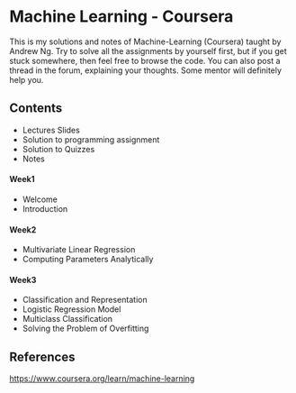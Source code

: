 # Machine Learning - Coursera

This is my solutions and notes of Machine-Learning (Coursera) taught by Andrew Ng. Try to solve all the assignments by yourself first, but if you get stuck somewhere, then feel free to browse the code. 
You can also post a thread in the forum, explaining your thoughts. Some mentor will definitely help you.

## Contents
* Lectures Slides
* Solution to programming assignment
* Solution to Quizzes
* Notes

#### Week1
* Welcome
* Introduction

#### Week2
* Multivariate Linear Regression
* Computing Parameters Analytically

#### Week3
* Classification and Representation
* Logistic Regression Model
* Multiclass Classification
* Solving the Problem of Overfitting

## References
https://www.coursera.org/learn/machine-learning

